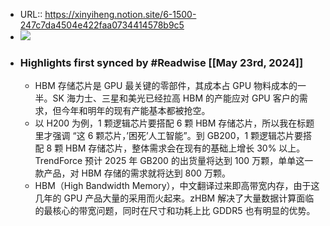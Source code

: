 - URL:: https://xinyiheng.notion.site/6-1500-247c7da4504e422faa0734414578b9c5
- ![](https://readwise-assets.s3.amazonaws.com/static/images/article1.be68295a7e40.png)
- ### Highlights first synced by #Readwise [[May 23rd, 2024]]
    - HBM 存储芯片是 GPU 最关键的零部件，其成本占 GPU 物料成本的一半。SK 海力士、三星和美光已经拉高 HBM 的产能应对 GPU 客户的需求，但今年和明年的现有产能基本都被抢空。
    - 以 H200 为例，1 颗逻辑芯片要搭配 6 颗 HBM 存储芯片，所以我在标题里才强调 “这 6 颗芯片，’困死’人工智能”。到 GB200，1 颗逻辑芯片要搭配 8 颗 HBM 存储芯片，整体需求会在现有的基础上增长 30% 以上。TrendForce 预计 2025 年 GB200 的出货量将达到 100 万颗，单单这一款产品，对 HBM 存储的需求就将达到 800 万颗。
    - HBM（High Bandwidth Memory），中文翻译过来即高带宽内存，由于这几年的 GPU 产品大量的采用而火起来。zHBM 解决了大量数据计算面临的最核心的带宽问题，同时在尺寸和功耗上比 GDDR5 也有明显的优势。
